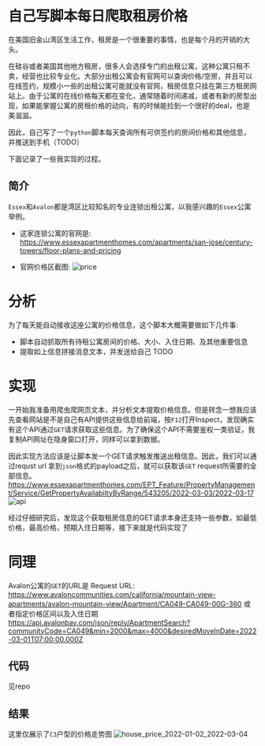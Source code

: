# 自己写脚本每日爬取租房价格

在美国旧金山湾区生活工作，租房是一个很重要的事情，也是每个月的开销的大头。

在硅谷或者美国其他地方租房，很多人会选择专门的出租公寓，这种公寓只租不卖，经营也比较专业化。大部分出租公寓会有官网可以查询价格/空房，并且可以在线签约，规模小一些的出租公寓可能就没有官网，租房信息只挂在第三方租房网站上。由于公寓的在线价格每天都在变化，通常随着时间递减，或者有新的房型出现，如果能掌握公寓的房租价格的动向，有的时候能捡到一个很好的deal，也是美滋滋。

因此，自己写了一个`python`脚本每天查询所有可供签约的房间价格和其他信息，并推送到手机（TODO）

下面记录了一些我实现的过程。

## 简介
  `Essex`和`Avalon`都是湾区比较知名的专业连锁出租公寓，以我感兴趣的`Essex`公寓举例。

- 这家连锁公寓的官网是:
  https://www.essexapartmenthomes.com/apartments/san-jose/century-towers/floor-plans-and-pricing

- 官网价格区截图:
![price](https://user-images.githubusercontent.com/54691613/147894380-ad5f1766-0cec-4615-a37b-86ecaa8233cb.png)

# 分析
为了每天能自动接收这座公寓的价格信息，这个脚本大概需要做如下几件事:
  - 脚本自动抓取所有待租公寓房间的价格、大小、入住日期、及其他重要信息
  - 提取如上信息拼接消息文本，并发送给自己 TODO

# 实现
一开始我准备用爬虫爬网页文本，并分析文本提取价格信息。但是转念一想我应该先查看网站是不是自己有API提供这些信息给前端，按`F12`打开Inspect，发现确实有这个API通过`GET`请求获取这些信息。为了确保这个API不需要鉴权一类验证，我复制API网址在隐身窗口打开，同样可以拿到数据。

因此实现方法应该是让脚本发一个GET请求触发推送出租信息。因此，我们可以通过requst url 拿到`json`格式的payload之后，就可以获取该`GET` request所需要的全部信息。
https://www.essexapartmenthomes.com/EPT_Feature/PropertyManagement/Service/GetPropertyAvailabiltyByRange/543205/2022-03-03/2022-03-17
![api](https://user-images.githubusercontent.com/54691613/147894396-d1bf9e13-4356-41c1-8d2e-80b7ba967ca6.png)

经过仔细研究后，发现这个获取租房信息的GET请求本身还支持一些参数，如最低价格，最高价格，预期入住日期等，接下来就是代码实现了

# 同理
Avalon公寓的`GET`的URL是 Request URL: https://www.avaloncommunities.com/california/mountain-view-apartments/avalon-mountain-view/Apartment/CA049-CA049-00G-360
或者指定价格区间以及入住日期
https://api.avalonbay.com/json/reply/ApartmentSearch?communityCode=CA049&min=2000&max=4000&desiredMoveInDate=2022-03-01T07:00:00.000Z

## 代码
见repo

## 结果
这里仅展示了`C3`户型的价格走势图
![house_price_2022-01-02_2022-03-04](https://user-images.githubusercontent.com/54691613/147894436-3faccae7-2438-4f16-bf55-6a929f9a27fb.png)


